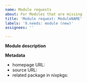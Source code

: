 ```yaml
---
name: Module requests
about: For Modules that are missing
title: 'Module request: ModuleNAME'
labels: '9.needs: module (new)'
assignees: ''

---
```


**Module description**

<!-- Describe the Module a little: -->

**Metadata**

* homepage URL:
* source URL:
* related package in nixpkgs: 
